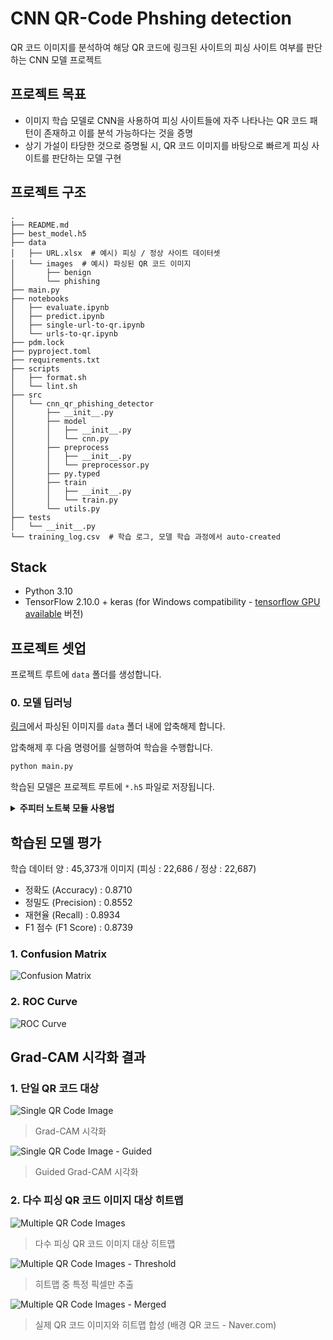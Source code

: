 # CNN QR-Code Phshing detection

QR 코드 이미지를 분석하여 해당 QR 코드에 링크된 사이트의 피싱 사이트 여부를 판단하는 CNN 모델 프로젝트

## 프로젝트 목표

- 이미지 학습 모델로 CNN을 사용하여 피싱 사이트들에 자주 나타나는 QR 코드 패턴이 존재하고 이를 분석 가능하다는 것을 증명
- 상기 가설이 타당한 것으로 증명될 시, QR 코드 이미지를 바탕으로 빠르게 피싱 사이트를 판단하는 모델 구현

## 프로젝트 구조

```
.
├── README.md
├── best_model.h5
├── data
│   ├── URL.xlsx  # 예시) 피싱 / 정상 사이트 데이터셋
│   └── images  # 예시) 파싱된 QR 코드 이미지
│       ├── benign
│       └── phishing
├── main.py
├── notebooks
│   ├── evaluate.ipynb
│   ├── predict.ipynb
│   ├── single-url-to-qr.ipynb
│   └── urls-to-qr.ipynb
├── pdm.lock
├── pyproject.toml
├── requirements.txt
├── scripts
│   ├── format.sh
│   └── lint.sh
├── src
│   └── cnn_qr_phishing_detector
│       ├── __init__.py
│       ├── model
│       │   ├── __init__.py
│       │   └── cnn.py
│       ├── preprocess
│       │   ├── __init__.py
│       │   └── preprocessor.py
│       ├── py.typed
│       ├── train
│       │   ├── __init__.py
│       │   └── train.py
│       └── utils.py
├── tests
│   └── __init__.py
└── training_log.csv  # 학습 로그, 모델 학습 과정에서 auto-created
```

## Stack

- Python 3.10
- TensorFlow 2.10.0 + keras (for Windows compatibility - [tensorflow GPU available](https://www.tensorflow.org/install/source_windows?hl=ko#gpu) 버전)

## 프로젝트 셋업

프로젝트 루트에 `data` 폴더를 생성합니다.

### 0. 모델 딥러닝

[링크](https://drive.google.com/file/d/1ufRmh9VVLdZafiXUiMFFzjg8870W9gdV/view?usp=sharing)에서 파싱된 이미지를 `data` 폴더 내에 압축해제 합니다.

압축해제 후 다음 명령어를 실행하여 학습을 수행합니다.

```bash
python main.py
```

학습된 모델은 프로젝트 루트에 `*.h5` 파일로 저장됩니다.


<details>
<summary><b>주피터 노트북 모듈 사용법</b></summary>
<div markdown="1">

### 1. notebooks/urls-to-qr.ipynb

`data` 폴더 내에 피싱 / 정상 사이트 데이터셋이 담겨있는 xlsx 파일을 넣습니다.

주석으로 `change me` 표시가 되어 있는 옵션을 변경하여 사용합니다.

### 2. notebooks/predict.ipynb

단일 QR 이미지를 바탕으로 해당 QR 코드 이미지가 피싱 사이트인지 확인하는 모듈이며, 프로젝트 루트에 이미 학습된 모델의 체크포인트 파일이 존재해야 합니다.

주석으로 `change me` 표시가 되어 있는 옵션을 변경하여 사용합니다.

### 3. notebooks/evaluate.ipynb

모델 평가 지표를 확인하는 모듈이며, 프로젝트 루트에 이미 학습된 모델의 체크포인트 파일이 존재해야 합니다.

### 4. notebooks/single-url-to-qr.ipynb

주석으로 `change me` 표시가 되어 있는 옵션을 변경하여 사용합니다.

### 5. notebooks/urls-to-qr.ipynb

주석으로 `change me` 표시가 되어 있는 옵션을 변경하여 사용합니다.

### 6. notebooks/visualizer.ipynb

단일 QR 코드 이미지를 바탕으로 모델이 해당 QR 코드 이미지의 피싱 / 정상 사이트를 판별 할 때 어떤 피처를 참조했는지 Grad-CAM 시각화를 수행하는 모듈입니다.

주석으로 `change me` 표시가 되어 있는 옵션을 변경하여 사용합니다.

### 7. notebooks/visualizer_heatmap.ipynb

여러 QR 코드 이미지를 바탕으로 모델이 참조한 피처를 누적하여 히트맵을 생성하는 모듈입니다.

주석으로 `change me` 표시가 되어 있는 옵션을 변경하여 사용합니다.

</div>
</details>

## 학습된 모델 평가

학습 데이터 양 : 45,373개 이미지 (피싱 : 22,686 / 정상 : 22,687)

- 정확도 (Accuracy) : 0.8710
- 정밀도 (Precision) : 0.8552
- 재현율 (Recall) : 0.8934
- F1 점수 (F1 Score) : 0.8739

### 1. Confusion Matrix

![Confusion Matrix](./evaluate_outputs/confusion_matrix.png)

### 2. ROC Curve

![ROC Curve](./evaluate_outputs/roc_curve.png)

## Grad-CAM 시각화 결과

### 1. 단일 QR 코드 대상

![Single QR Code Image](./evaluate_outputs/grad-cam_real_phishing.png)
> Grad-CAM 시각화

![Single QR Code Image - Guided](./evaluate_outputs/guided-grad-cam_real_phishing.png)
> Guided Grad-CAM 시각화

### 2. 다수 피싱 QR 코드 이미지 대상 히트맵

![Multiple QR Code Images](./evaluate_outputs/heatmap_all.png)
> 다수 피싱 QR 코드 이미지 대상 히트맵

![Multiple QR Code Images - Threshold](./evaluate_outputs/heatmap_threshold.png)
> 히트맵 중 특정 픽셀만 추출

![Multiple QR Code Images - Merged](./evaluate_outputs/merged_heatmap.png)
> 실제 QR 코드 이미지와 히트맵 합성 (배경 QR 코드 - Naver.com)
